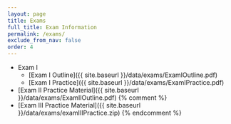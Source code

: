 ```yaml
---
layout: page
title: Exams 
full_title: Exam Information
permalink: /exams/
exclude_from_nav: false 
order: 4
---
```

* Exam I
    * [Exam I Outline]({{ site.baseurl }}/data/exams/ExamIOutline.pdf)
    * [Exam I Practice]({{ site.baseurl }}/data/exams/ExamIPractice.pdf)
* [Exam II Practice Material]({{ site.baseurl }}/data/exams/ExamIIOutline.pdf)
{% comment %}
* [Exam III Practice Material]({{ site.baseurl }}/data/exams/examIIIPractice.zip)
{% endcomment %}

